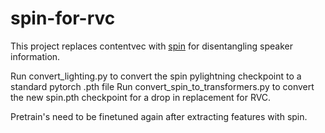 # spin-for-rvc

This project replaces contentvec with [spin](https://arxiv.org/pdf/2305.11072) for disentangling speaker information.

Run convert_lighting.py to convert the spin pylightning checkpoint to a standard pytorch .pth file
Run convert_spin_to_transformers.py to convert the new spin.pth checkpoint for a drop in replacement for RVC.

Pretrain's need to be finetuned again after extracting features with spin.
